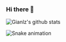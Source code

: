### Hi there 👋

![Gianlz's github stats](https://github-readme-stats.vercel.app/api?username=Gianlz)


<img src="https://user-images.githubusercontent.com/67298422/187569298-4a258653-08dd-4664-9407-50fa8a156cc9.svg" alt="Snake animation" style="max-width: 100%;">
